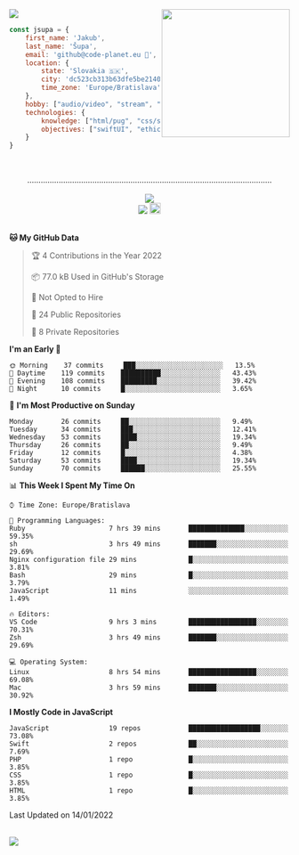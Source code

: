 
<img src="https://creepy-corp.eu/pika-bg.png">
<img align='right' src="https://creepy-corp.eu/pika.gif" width="230">
<br>

```js
const jsupa = {
    first_name: 'Jakub',
    last_name: 'Šupa',
    email: 'github@code-planet.eu 📧',
    location: {
        state: 'Slovakia 🇸🇰',
        city: 'dc523cb313b63dfe5be2140b0c05b3bc',
        time_zone: 'Europe/Bratislava'
    },
    hobby: ["audio/video", "stream", "3D modelling/printing", "crypto (XRP 🤍)", "IoT/DIY", "tech"],
    technologies: {
        knowledge: ["html/pug", "css/scss", "javascript/jquery", "vue/react", "nodejs", "ruby on rails", "php", "pgsql/mysql"],
        objectives: ["swiftUI", "ethical hacking", "boost all knowledge to master class"]
    }
}

  ```

<br>
<p align="center">
.............................................................................................................
<br><br>
<a href="https://wakatime.com/@698e3ae2-2e7a-4cf6-a9e7-192f2b7d1525"><img src="https://wakatime.com/badge/user/698e3ae2-2e7a-4cf6-a9e7-192f2b7d1525.svg"></a><br>
<img src="https://visitor-badge.laobi.icu/badge?page_id=jsupa.jsupa">
<a href='https://ko-fi.com/Y8Y246Y0V' target='_blank'>
    <img src="https://img.shields.io/badge/buy%20me%20a%20coffee-donate-yellow.svg" alt="Buy Me A Coffee donate button" height="20px"/>
</a>
<br><br>

<!--START_SECTION:waka-->
**🐱 My GitHub Data** 

> 🏆 4 Contributions in the Year 2022
 > 
> 📦 77.0 kB Used in GitHub's Storage 
 > 
> 🚫 Not Opted to Hire
 > 
> 📜 24 Public Repositories 
 > 
> 🔑 8 Private Repositories  
 > 
**I'm an Early 🐤** 

```text
🌞 Morning    37 commits     ███░░░░░░░░░░░░░░░░░░░░░░   13.5% 
🌆 Daytime    119 commits    ██████████░░░░░░░░░░░░░░░   43.43% 
🌃 Evening    108 commits    █████████░░░░░░░░░░░░░░░░   39.42% 
🌙 Night      10 commits     █░░░░░░░░░░░░░░░░░░░░░░░░   3.65%

```
📅 **I'm Most Productive on Sunday** 

```text
Monday       26 commits     ██░░░░░░░░░░░░░░░░░░░░░░░   9.49% 
Tuesday      34 commits     ███░░░░░░░░░░░░░░░░░░░░░░   12.41% 
Wednesday    53 commits     ████░░░░░░░░░░░░░░░░░░░░░   19.34% 
Thursday     26 commits     ██░░░░░░░░░░░░░░░░░░░░░░░   9.49% 
Friday       12 commits     █░░░░░░░░░░░░░░░░░░░░░░░░   4.38% 
Saturday     53 commits     ████░░░░░░░░░░░░░░░░░░░░░   19.34% 
Sunday       70 commits     ██████░░░░░░░░░░░░░░░░░░░   25.55%

```


📊 **This Week I Spent My Time On** 

```text
⌚︎ Time Zone: Europe/Bratislava

💬 Programming Languages: 
Ruby                     7 hrs 39 mins       ██████████████░░░░░░░░░░░   59.35% 
sh                       3 hrs 49 mins       ███████░░░░░░░░░░░░░░░░░░   29.69% 
Nginx configuration file 29 mins             █░░░░░░░░░░░░░░░░░░░░░░░░   3.81% 
Bash                     29 mins             █░░░░░░░░░░░░░░░░░░░░░░░░   3.79% 
JavaScript               11 mins             ░░░░░░░░░░░░░░░░░░░░░░░░░   1.49%

🔥 Editors: 
VS Code                  9 hrs 3 mins        █████████████████░░░░░░░░   70.31% 
Zsh                      3 hrs 49 mins       ███████░░░░░░░░░░░░░░░░░░   29.69%

💻 Operating System: 
Linux                    8 hrs 54 mins       █████████████████░░░░░░░░   69.08% 
Mac                      3 hrs 59 mins       ███████░░░░░░░░░░░░░░░░░░   30.92%

```

**I Mostly Code in JavaScript** 

```text
JavaScript               19 repos            ██████████████████░░░░░░░   73.08% 
Swift                    2 repos             ██░░░░░░░░░░░░░░░░░░░░░░░   7.69% 
PHP                      1 repo              █░░░░░░░░░░░░░░░░░░░░░░░░   3.85% 
CSS                      1 repo              █░░░░░░░░░░░░░░░░░░░░░░░░   3.85% 
HTML                     1 repo              █░░░░░░░░░░░░░░░░░░░░░░░░   3.85%

```



 Last Updated on 14/01/2022
<!--END_SECTION:waka-->

</p><br>
<img src="https://creepy-corp.eu/pika-bg-bottom.png">

